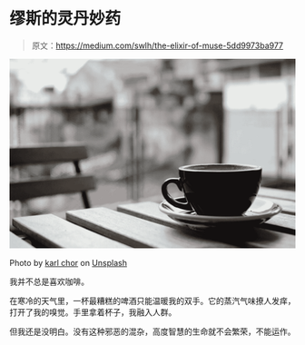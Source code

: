 # 缪斯的灵丹妙药

> 原文：<https://medium.com/swlh/the-elixir-of-muse-5dd9973ba977>

![](img/4354caa5bfb5ed61efada1b3877cd862.png)

Photo by [karl chor](https://unsplash.com/photos/UvWlksgZGPE?utm_source=unsplash&utm_medium=referral&utm_content=creditCopyText) on [Unsplash](https://unsplash.com/search/photos/coffee?utm_source=unsplash&utm_medium=referral&utm_content=creditCopyText)

我并不总是喜欢咖啡。

在寒冷的天气里，一杯最糟糕的啤酒只能温暖我的双手。它的蒸汽气味撩人发痒，打开了我的嗅觉。手里拿着杯子，我融入人群。

但我还是没明白。没有这种邪恶的混杂，高度智慧的生命就不会繁荣，不能运作。